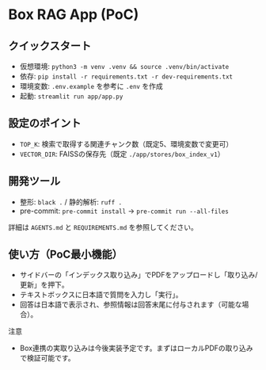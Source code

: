 # Box RAG App (PoC)

## クイックスタート
- 仮想環境: `python3 -m venv .venv && source .venv/bin/activate`
- 依存: `pip install -r requirements.txt -r dev-requirements.txt`
- 環境変数: `.env.example` を参考に `.env` を作成
- 起動: `streamlit run app/app.py`

## 設定のポイント
- `TOP_K`: 検索で取得する関連チャンク数（既定5、環境変数で変更可）
- `VECTOR_DIR`: FAISSの保存先（既定 `./app/stores/box_index_v1`）

## 開発ツール
- 整形: `black .` / 静的解析: `ruff .`
- pre-commit: `pre-commit install` → `pre-commit run --all-files`

詳細は `AGENTS.md` と `REQUIREMENTS.md` を参照してください。

## 使い方（PoC最小機能）
- サイドバーの「インデックス取り込み」でPDFをアップロードし「取り込み/更新」を押下。
- テキストボックスに日本語で質問を入力し「実行」。
- 回答は日本語で表示され、参照情報は回答末尾に付与されます（可能な場合）。

注意
- Box連携の実取り込みは今後実装予定です。まずはローカルPDFの取り込みで検証可能です。
